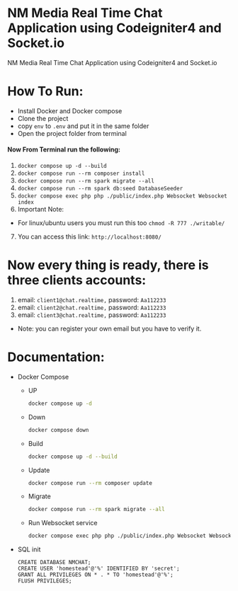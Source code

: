 # NM Media Real Time Chat Application using Codeigniter4 and Socket.io

NM Media Real Time Chat Application using Codeigniter4 and Socket.io

# How To Run:
- Install Docker and Docker compose
- Clone the project
- copy `env` to `.env` and put it in the same folder
- Open the project folder from terminal
####  Now From Terminal run the following:
1. `docker compose up -d --build`
2. `docker compose run --rm composer install`
3. `docker compose run --rm spark migrate --all`
4. `docker compose run --rm spark db:seed DatabaseSeeder`
5. `docker compose exec php php ./public/index.php Websocket Websocket index`
6. Important Note:
- For linux/ubuntu users you must run this too `chmod -R 777 ./writable/`
7. You can access this link: `http://localhost:8080/`

# Now every thing is ready, there is three clients accounts:
1. email: `client1@chat.realtime,` password: `Aa112233`
2. email: `client2@chat.realtime,` password: `Aa112233`
3. email: `client3@chat.realtime,` password: `Aa112233`
- Note: you can register your own email but you have to verify it.

# Documentation:

- Docker Compose
    - UP
        ``` bash
        docker compose up -d 
        ```
    - Down
        ``` bash
        docker compose down
        ```
    - Build
        ```bash
        docker compose up -d --build
        ```
    - Update
        ```bash
        docker compose run --rm composer update
        ```
    - Migrate
        ```bash
        docker compose run --rm spark migrate --all
        ```
    - Run Websocket service
        ```bash
        docker compose exec php php ./public/index.php Websocket Websocket index
        ```

- SQL init
    ```mysql
    CREATE DATABASE NMCHAT;
    CREATE USER 'homestead'@'%' IDENTIFIED BY 'secret';
    GRANT ALL PRIVILEGES ON * . * TO 'homestead'@'%';
    FLUSH PRIVILEGES;
    ```
